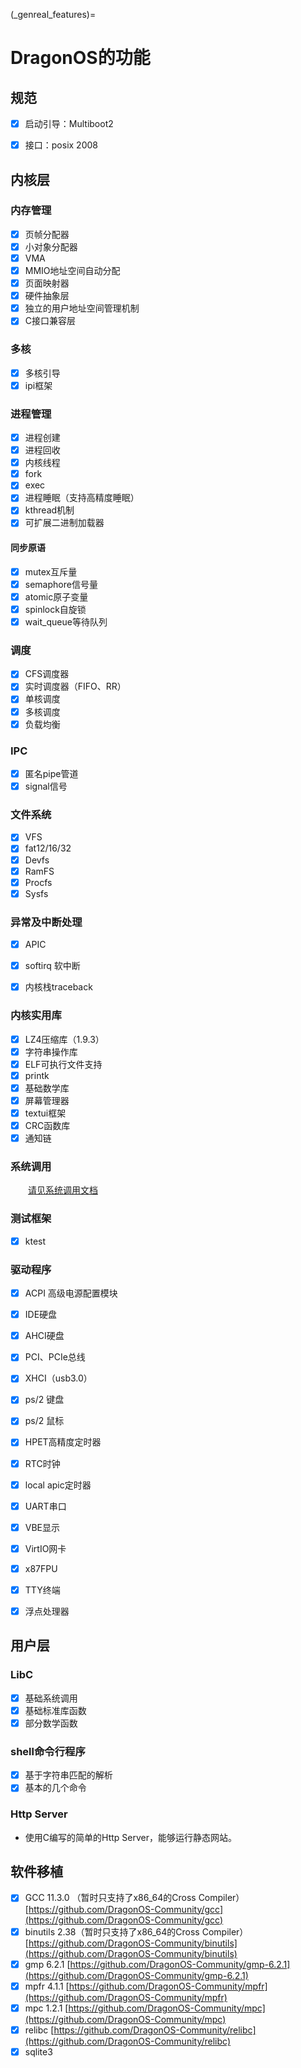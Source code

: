 (_genreal_features)=

# DragonOS的功能

## 规范

- [x] 启动引导：Multiboot2

- [x] 接口：posix 2008

## 内核层

### 内存管理

- [x] 页帧分配器
- [x] 小对象分配器
- [x] VMA
- [x] MMIO地址空间自动分配
- [x] 页面映射器
- [x] 硬件抽象层
- [x] 独立的用户地址空间管理机制
- [x] C接口兼容层

### 多核

- [x] 多核引导
- [x] ipi框架

### 进程管理

- [x] 进程创建
- [x] 进程回收
- [x] 内核线程
- [x] fork
- [x] exec
- [x] 进程睡眠（支持高精度睡眠）
- [x] kthread机制
- [x] 可扩展二进制加载器

#### 同步原语

- [x] mutex互斥量
- [x] semaphore信号量
- [x] atomic原子变量
- [x] spinlock自旋锁
- [x] wait_queue等待队列

### 调度

- [x] CFS调度器
- [x] 实时调度器（FIFO、RR）
- [x] 单核调度
- [x] 多核调度
- [x] 负载均衡

### IPC

- [x] 匿名pipe管道
- [x] signal信号

### 文件系统

- [x] VFS
- [x] fat12/16/32
- [x] Devfs
- [x] RamFS
- [x] Procfs
- [x] Sysfs

### 异常及中断处理

- [x] APIC
- [x] softirq 软中断
- [x] 内核栈traceback


### 内核实用库

- [x] LZ4压缩库（1.9.3）
- [x] 字符串操作库
- [x] ELF可执行文件支持
- [x] printk
- [x] 基础数学库
- [x] 屏幕管理器
- [x] textui框架
- [x] CRC函数库
- [x] 通知链

### 系统调用

&emsp;&emsp;[请见系统调用文档](https://docs.dragonos.org/zh_CN/latest/syscall_api/index.html)

### 测试框架

- [x] ktest

### 驱动程序

- [x] ACPI 高级电源配置模块
- [x] IDE硬盘
- [x] AHCI硬盘
- [x] PCI、PCIe总线
- [x] XHCI（usb3.0）
- [x] ps/2 键盘
- [x] ps/2 鼠标
- [x] HPET高精度定时器
- [x] RTC时钟
- [x] local apic定时器
- [x] UART串口
- [x] VBE显示
- [x] VirtIO网卡
- [x] x87FPU
- [x] TTY终端
- [x] 浮点处理器


## 用户层

### LibC

- [x] 基础系统调用
- [x] 基础标准库函数
- [x] 部分数学函数

### shell命令行程序

- [x] 基于字符串匹配的解析
- [x] 基本的几个命令

### Http Server

- 使用C编写的简单的Http Server，能够运行静态网站。

## 软件移植

- [x] GCC 11.3.0 （暂时只支持了x86_64的Cross Compiler）[https://github.com/DragonOS-Community/gcc](https://github.com/DragonOS-Community/gcc)
- [x] binutils 2.38（暂时只支持了x86_64的Cross Compiler）[https://github.com/DragonOS-Community/binutils](https://github.com/DragonOS-Community/binutils)
- [x] gmp 6.2.1 [https://github.com/DragonOS-Community/gmp-6.2.1](https://github.com/DragonOS-Community/gmp-6.2.1)
- [x] mpfr 4.1.1 [https://github.com/DragonOS-Community/mpfr](https://github.com/DragonOS-Community/mpfr)
- [x] mpc 1.2.1 [https://github.com/DragonOS-Community/mpc](https://github.com/DragonOS-Community/mpc)
- [x] relibc [https://github.com/DragonOS-Community/relibc](https://github.com/DragonOS-Community/relibc)
- [x] sqlite3
